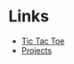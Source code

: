 # Links
<ul>
  <li><a href="/tic_tac_toe">Tic Tac Toe</a></li>
  <li><a href="/Projects">Projects</a></li>
</ul>
